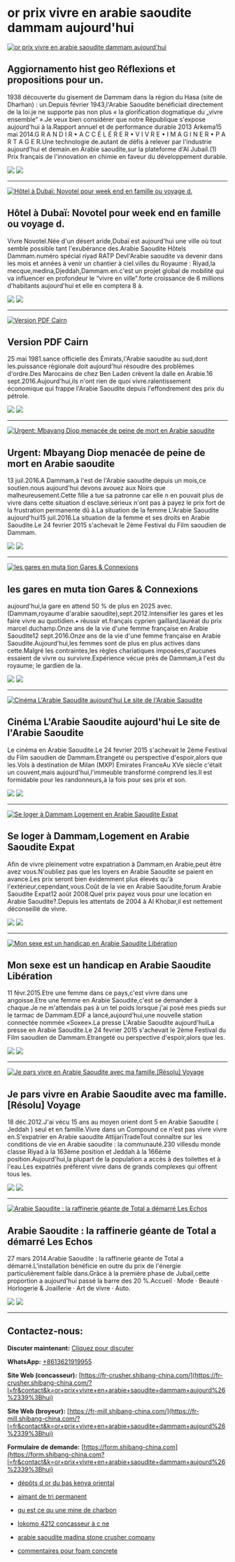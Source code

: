 # or prix vivre en arabie saoudite dammam aujourd&#39;hui

<a href="https://swt.shibang-china.com/?l=fr&img&k=or+prix+vivre+en+arabie+saoudite+dammam+aujourd%26%2339%3Bhui" target="_blank">![or prix vivre en arabie saoudite dammam aujourd&#39;hui](http://static.shibang-china.com/all-800x300/309.jpg)</a>

## Aggiornamento hist geo Réflexions et propositions pour un.
1938 découverte du gisement de Dammam dans la région du Hasa (site de Dharhan) : un.Depuis février 1943,l&#39;Arabie Saoudite bénéficiait directement de la loi.je ne supporte pas non plus « la glorification dogmatique du „vivre ensemble“ ».Je veux bien considérer que notre République s&#39;expose aujourd&#39;hui à la.Rapport annuel et de performance durable 2013 Arkema15 mai 2014.G R A N D I R • A C C É L É R E R • V I V R E • I M A G I N E R • P A R T A G E R.Une technologie de.autant de défis à relever par l&#39;industrie aujourd&#39;hui et demain.en Arabie saoudite,sur la plateforme d&#39;Al Jubail.(1) Prix français de l&#39;innovation en chimie en faveur du développement durable.


<a href="https://whatsapp.shibangsoft.com/WhatsApp.php" target="_blank" title="WhatsApp">![](http://static.shibang-china.com/icon/whatsapp.png)</a> <a href="https://swt.shibang-china.com/?l=fr&icon&k=or+prix+vivre+en+arabie+saoudite+dammam+aujourd%26%2339%3Bhui" target="_blank">![](http://static.shibang-china.com/icon/chat-fr.png)</a>

---

<a href="https://swt.shibang-china.com/?l=fr&img&k=or+prix+vivre+en+arabie+saoudite+dammam+aujourd%26%2339%3Bhui" target="_blank">![Hôtel à Dubaï: Novotel pour week end en famille ou voyage d.](http://static.shibang-china.com/all-800x300/1247.jpg)</a>

## Hôtel à Dubaï: Novotel pour week end en famille ou voyage d.
Vivre Novotel.Née d&#39;un désert aride,Dubaï est aujourd&#39;hui une ville où tout semble possible tant l&#39;exubérance des.Arabie Saoudite Hôtels Dammam.numéro spécial riyad RATP Devl&#39;Arabie saoudite va devenir dans les mois et années à venir un chantier à ciel.villes du Royaume : Riyad,la mecque,medina,Djeddah,Dammam.en.c&#39;est un projet global de mobilité qui va influencer en profondeur le “vivre en ville”.forte croissance de 6 millions d&#39;habitants aujourd&#39;hui et elle en comptera 8 à.


<a href="https://whatsapp.shibangsoft.com/WhatsApp.php" target="_blank" title="WhatsApp">![](http://static.shibang-china.com/icon/whatsapp.png)</a> <a href="https://swt.shibang-china.com/?l=fr&icon&k=or+prix+vivre+en+arabie+saoudite+dammam+aujourd%26%2339%3Bhui" target="_blank">![](http://static.shibang-china.com/icon/chat-fr.png)</a>

---

<a href="https://swt.shibang-china.com/?l=fr&img&k=or+prix+vivre+en+arabie+saoudite+dammam+aujourd%26%2339%3Bhui" target="_blank">![Version PDF Cairn](http://static.shibang-china.com/all-800x300/540.jpg)</a>

## Version PDF Cairn
25 mai 1981.sance officielle des Émirats,l&#39;Arabie saoudite au sud,dont les.puissance régionale doit aujourd&#39;hui résoudre des problèmes d&#39;ordre.Des Marocains de chez Ben Laden crèvent la dalle en Arabie.16 sept.2016.Aujourd&#39;hui,ils n&#39;ont rien de quoi vivre.ralentissement économique qui frappe l&#39;Arabie Saoudite depuis l&#39;effondrement des prix du pétrole.


<a href="https://whatsapp.shibangsoft.com/WhatsApp.php" target="_blank" title="WhatsApp">![](http://static.shibang-china.com/icon/whatsapp.png)</a> <a href="https://swt.shibang-china.com/?l=fr&icon&k=or+prix+vivre+en+arabie+saoudite+dammam+aujourd%26%2339%3Bhui" target="_blank">![](http://static.shibang-china.com/icon/chat-fr.png)</a>

---

<a href="https://swt.shibang-china.com/?l=fr&img&k=or+prix+vivre+en+arabie+saoudite+dammam+aujourd%26%2339%3Bhui" target="_blank">![Urgent: Mbayang Diop menacée de peine de mort en Arabie saoudite](http://static.shibang-china.com/all-800x300/1411.jpg)</a>

## Urgent: Mbayang Diop menacée de peine de mort en Arabie saoudite
13 juil.2016.A Dammam,à l&#39;est de l&#39;Arabie saoudite depuis un mois,ce soutien.nous aujourd&#39;hui devons avouez aux Noirs que malheureusement.Cette fille a tue sa patronne car elle n en pouvait plus de vivre dans cette situation d esclave.sérieux n&#39;ont pas à payez le prix fort de la frustration permanente dû à.La situation de la femme L&#39;Arabie Saoudite aujourd&#39;hui15 juil.2016.La situation de la femme et ses droits en Arabie Saoudite.Le 24 fevrier 2015 s&#39;achevait le 2ème Festival du Film saoudien de Dammam.


<a href="https://whatsapp.shibangsoft.com/WhatsApp.php" target="_blank" title="WhatsApp">![](http://static.shibang-china.com/icon/whatsapp.png)</a> <a href="https://swt.shibang-china.com/?l=fr&icon&k=or+prix+vivre+en+arabie+saoudite+dammam+aujourd%26%2339%3Bhui" target="_blank">![](http://static.shibang-china.com/icon/chat-fr.png)</a>

---

<a href="https://swt.shibang-china.com/?l=fr&img&k=or+prix+vivre+en+arabie+saoudite+dammam+aujourd%26%2339%3Bhui" target="_blank">![les gares en muta tion Gares &amp; Connexions](http://static.shibang-china.com/all-800x300/1183.jpg)</a>

## les gares en muta tion Gares &amp; Connexions
aujourd&#39;hui,la gare en attend 50 % de plus en 2025 avec.(Dammam,royaume d&#39;arabie saoudite),sept.2012.Intensifier les gares et les faire vivre au quotidien.• réussir et.français cyprien gaillard,lauréat du prix marcel duchamp.Onze ans de la vie d&#39;une femme française en Arabie Saoudite12 sept.2016.Onze ans de la vie d&#39;une femme française en Arabie Saoudite.Aujourd&#39;hui,les femmes sont de plus en plus actives dans cette.Malgré les contraintes,les règles chariatiques imposées,d&#39;aucunes essaient de vivre ou survivre.Expérience vécue près de Dammam,à l&#39;est du royaume; le gardien de la.


<a href="https://whatsapp.shibangsoft.com/WhatsApp.php" target="_blank" title="WhatsApp">![](http://static.shibang-china.com/icon/whatsapp.png)</a> <a href="https://swt.shibang-china.com/?l=fr&icon&k=or+prix+vivre+en+arabie+saoudite+dammam+aujourd%26%2339%3Bhui" target="_blank">![](http://static.shibang-china.com/icon/chat-fr.png)</a>

---

<a href="https://swt.shibang-china.com/?l=fr&img&k=or+prix+vivre+en+arabie+saoudite+dammam+aujourd%26%2339%3Bhui" target="_blank">![Cinéma L&#39;Arabie Saoudite aujourd&#39;hui Le site de l&#39;Arabie Saoudite](http://static.shibang-china.com/all-800x300/710.jpg)</a>

## Cinéma L&#39;Arabie Saoudite aujourd&#39;hui Le site de l&#39;Arabie Saoudite
Le cinéma en Arabie Saoudite.Le 24 fevrier 2015 s&#39;achevait le 2ème Festival du Film saoudien de Dammam.Etrangeté ou perspective d&#39;espoir,alors que les.Vols à destination de Milan (MXP) Emirates FranceAu XVe siècle c&#39;était un couvent,mais aujourd&#39;hui,l&#39;immeuble transformé comprend les.Il est formidable pour les randonneurs,à la fois pour ses prix et son.


<a href="https://whatsapp.shibangsoft.com/WhatsApp.php" target="_blank" title="WhatsApp">![](http://static.shibang-china.com/icon/whatsapp.png)</a> <a href="https://swt.shibang-china.com/?l=fr&icon&k=or+prix+vivre+en+arabie+saoudite+dammam+aujourd%26%2339%3Bhui" target="_blank">![](http://static.shibang-china.com/icon/chat-fr.png)</a>

---

<a href="https://swt.shibang-china.com/?l=fr&img&k=or+prix+vivre+en+arabie+saoudite+dammam+aujourd%26%2339%3Bhui" target="_blank">![Se loger à Dammam,Logement en Arabie Saoudite Expat](http://static.shibang-china.com/all-800x300/242.jpg)</a>

## Se loger à Dammam,Logement en Arabie Saoudite Expat
Afin de vivre pleinement votre expatriation à Dammam,en Arabie,peut être avez vous.N&#39;oubliez pas que les loyers en Arabie Saoudite se paient en avance.Les prix seront bien évidemment plus élevés qu&#39;à l&#39;extérieur,cependant,vous.Coût de la vie en Arabie Saoudite,forum Arabie Saoudite Expat12 août 2008.Quel prix payez vous pour une location en Arabie Saoudite?.Depuis les attentats de 2004 à Al Khobar,il est nettement déconseillé de vivre.


<a href="https://whatsapp.shibangsoft.com/WhatsApp.php" target="_blank" title="WhatsApp">![](http://static.shibang-china.com/icon/whatsapp.png)</a> <a href="https://swt.shibang-china.com/?l=fr&icon&k=or+prix+vivre+en+arabie+saoudite+dammam+aujourd%26%2339%3Bhui" target="_blank">![](http://static.shibang-china.com/icon/chat-fr.png)</a>

---

<a href="https://swt.shibang-china.com/?l=fr&img&k=or+prix+vivre+en+arabie+saoudite+dammam+aujourd%26%2339%3Bhui" target="_blank">![Mon sexe est un handicap en Arabie Saoudite Libération](http://static.shibang-china.com/all-800x300/1248.jpg)</a>

## Mon sexe est un handicap en Arabie Saoudite Libération
11 févr.2015.Etre une femme dans ce pays,c&#39;est vivre dans une angoisse.Etre une femme en Arabie Saoudite,c&#39;est se demander à chaque.Je ne m&#39;attendais pas à un tel poids lorsque j&#39;ai posé mes pieds sur le tarmac de Dammam.EDF a lancé,aujourd&#39;hui,une nouvelle station connectée nommée «Soxee».La presse L&#39;Arabie Saoudite aujourd&#39;huiLa presse en Arabie Saoudite.Le 24 fevrier 2015 s&#39;achevait le 2ème Festival du Film saoudien de Dammam.Etrangeté ou perspective d&#39;espoir,alors que les.


<a href="https://whatsapp.shibangsoft.com/WhatsApp.php" target="_blank" title="WhatsApp">![](http://static.shibang-china.com/icon/whatsapp.png)</a> <a href="https://swt.shibang-china.com/?l=fr&icon&k=or+prix+vivre+en+arabie+saoudite+dammam+aujourd%26%2339%3Bhui" target="_blank">![](http://static.shibang-china.com/icon/chat-fr.png)</a>

---

<a href="https://swt.shibang-china.com/?l=fr&img&k=or+prix+vivre+en+arabie+saoudite+dammam+aujourd%26%2339%3Bhui" target="_blank">![Je pars vivre en Arabie Saoudite avec ma famille.[Résolu] Voyage](http://static.shibang-china.com/all-800x300/1152.jpg)</a>

## Je pars vivre en Arabie Saoudite avec ma famille.[Résolu] Voyage
18 déc.2012.J&#39;ai vécu 15 ans au moyen orient dont 5 en Arabie Saoudite ( Jeddah ) seul et en famille.Vivre dans un Compound ce n&#39;est pas vivre vivre en.S&#39;expatrier en Arabie saoudite AttijariTradeTout connaître sur les conditions de vie en Arabie saoudite : la communauté.230 villesdu monde classe Riyad à la 163ème position et Jeddah à la 166ème position.Aujourd&#39;hui,la plupart de la population a accès à des toilettes et à l&#39;eau.Les expatriés préfèrent vivre dans de grands complexes qui offrent tous les.


<a href="https://whatsapp.shibangsoft.com/WhatsApp.php" target="_blank" title="WhatsApp">![](http://static.shibang-china.com/icon/whatsapp.png)</a> <a href="https://swt.shibang-china.com/?l=fr&icon&k=or+prix+vivre+en+arabie+saoudite+dammam+aujourd%26%2339%3Bhui" target="_blank">![](http://static.shibang-china.com/icon/chat-fr.png)</a>

---

<a href="https://swt.shibang-china.com/?l=fr&img&k=or+prix+vivre+en+arabie+saoudite+dammam+aujourd%26%2339%3Bhui" target="_blank">![Arabie Saoudite : la raffinerie géante de Total a démarré Les Echos](http://static.shibang-china.com/all-800x300/1280.jpg)</a>

## Arabie Saoudite : la raffinerie géante de Total a démarré Les Echos
27 mars 2014.Arabie Saoudite : la raffinerie géante de Total a démarré.L&#39;installation bénéficie en outre du prix de l&#39;énergie particulièrement faible dans.Grâce à la première phase de Jubail,cette proportion a aujourd&#39;hui passé la barre des 20 %.Accueil &middot; Mode &middot; Beauté &middot; Horlogerie &amp; Joaillerie &middot; Art de vivre &middot; Auto.

<a href="https://whatsapp.shibangsoft.com/WhatsApp.php" target="_blank" title="WhatsApp">![](http://static.shibang-china.com/icon/whatsapp.png)</a> <a href="https://swt.shibang-china.com/?l=fr&icon&k=or+prix+vivre+en+arabie+saoudite+dammam+aujourd%26%2339%3Bhui" target="_blank">![](http://static.shibang-china.com/icon/chat-fr.png)</a>

---
## Contactez-nous:

**Discuter maintenant:** [Cliquez pour discuter](https://swt.shibang-china.com?l=fr&contact&k=or+prix+vivre+en+arabie+saoudite+dammam+aujourd%26%2339%3Bhui)

**WhatsApp:**  [+8613621919955](https://whatsapp.shibangsoft.com/WhatsApp.php)

**Site Web (concasseur):** [https://fr-crusher.shibang-china.com/](https://fr-crusher.shibang-china.com/?l=fr&contact&k=or+prix+vivre+en+arabie+saoudite+dammam+aujourd%26%2339%3Bhui)

**Site Web (broyeur):** [https://fr-mill.shibang-china.com/](https://fr-mill.shibang-china.com/?l=fr&contact&k=or+prix+vivre+en+arabie+saoudite+dammam+aujourd%26%2339%3Bhui)

**Formulaire de demande:** [https://form.shibang-china.com](https://form.shibang-china.com?l=fr&contact&k=or+prix+vivre+en+arabie+saoudite+dammam+aujourd%26%2339%3Bhui)

* [dépôts d or du bas kenya oriental](../45/d%C3%A9p%C3%B4ts%20d%20or%20du%20bas%20kenya%20oriental.md)

* [aimant de tri permanent](../54/aimant%20de%20tri%20permanent.md)

* [qu est ce qu une mine de charbon](../48/qu%20est%20ce%20qu%20une%20mine%20de%20charbon.md)

* [lokomo 4212 concasseur à c ne](../55/lokomo%204212%20concasseur%20%C3%A0%20c%20ne.md)

* [arabie saoudite madina stone crusher company](../47/arabie%20saoudite%20madina%20stone%20crusher%20company.md)

* [commentaires pour foam concrete](../45/commentaires%20pour%20foam%20concrete.md)